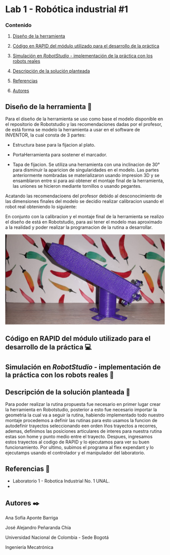 # Lab 1 - Robótica industrial #1

### Contenido

1. [Diseño de la herramienta](#diseño-de-la-herramienta-wrench)

2. [Código en RAPID del módulo utilizado para el desarrollo de la práctica](#código-en-rapid-del-módulo-utilizado-para-el-desarrollo-de-la-práctica-computer)

3. [Simulación en *RobotStudio* - implementación de la práctica con los robots reales](#simulación-en-robotstudio---implementación-de-la-práctica-con-los-robots-reales-moviecamera)

4. [Descripción de la solución planteada](#descripción-de-la-solución-planteada-pagefacingup)

5. [Referencias](#referencias-openbook)

6. [Autores](#autores-blacknib)


## Diseño de la herramienta :wrench:
Para el diseño de la herramienta se uso como base el modelo disponible en el repositorio de Robotstudio y las recomendaciones dadas por el profesor, de está forma se modelo la herramienta a usar en el software de INVENTOR, la cual consta de 3 partes:
- Estructura base para la fijacion al plato.

- PortaHerramienta para sostener el marcador.

- Tapa de fijacion.
Se utiliza una herramienta con una inclinacion de 30° para disminuir la aparicion de singularidades en el modelo.
Las partes anteriormente nombradas se materializaron usando impresion 3D y se ensamblaron entre si para asi obtener el montaje final de la herramienta, las uniones se hicieron mediante tornillos o usando pegantes.


Acatando las recomendacioens del profesor debido al desconocimiento de las dimensiones finales del modelo se decidio realizar calibracion usando el robot real obteniendo lo siguiente:

En conjunto con la calibracion y el montaje final de la herramienta se realizo el diseño de está en Robotstudio, para asi tener el modelo mas aproximado a la realidad y poder realizar la programacion de la rutina a desarrollar.

![marcador](/mediaLab1/herramienta.jfif)

## Código en RAPID del módulo utilizado para el desarrollo de la práctica :computer:




## Simulación en *RobotStudio* - implementación de la práctica con los robots reales :movie_camera:




## Descripción de la solución planteada :page_facing_up:
Para poder realizar la rutina propuesta fue necesario en primer lugar crear la herramienta en Robotstudio, posterior a esto fue necesario importar la geometria la cual va a seguir la rutina, habiendo implementado todo nuestro montaje procedemos a definir las rutinas para esto usamos la funcion de autodefinir trayectos seleccionando een orden lños trayectos a recorres, ademas, definimos las posiciones articulares de interes para nuestra rutina estas son home y punto medio entre el trayecto. Despues, ingresamos estos trayectos al codigo de RAPID y lo ejecutamos para ver su buen funcionamiento. Por ultimo, subimos el programa al flex expendant y lo ejecutamps usando el controlador y el manipulador del laboratorio.



## Referencias :open_book:
- Laboratorio 1 - Robotica Industrial No. 1 UNAL.
- 


## Autores :black_nib:
Ana Sofía Aponte Barriga

José Alejandro Peñaranda Chía

Universidad Nacional de Colombia - Sede Bogotá

Ingeniería Mecatrónica